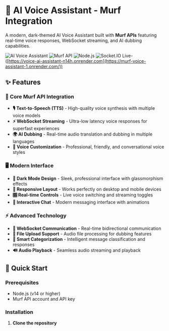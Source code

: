 # 🎤 AI Voice Assistant - Murf Integration

A modern, dark-themed AI Voice Assistant built with **Murf APIs** featuring real-time voice responses, WebSocket streaming, and AI dubbing capabilities.

![AI Voice Assistant](https://img.shields.io/badge/AI-Voice%20Assistant-blue)
![Murf API](https://img.shields.io/badge/Murf-API%20Integration-green)
![Node.js](https://img.shields.io/badge/Node.js-Backend-brightgreen)
![Socket.IO](https://img.shields.io/badge/Socket.IO-Real--time-red)
Live- ([https://voice-ai-assistant-n14h.onrender.com](https://murf-voice-assistant-1.onrender.com/))

## ✨ Features

### 🎯 Core Murf API Integration
- **🎙️ Text-to-Speech (TTS)** - High-quality voice synthesis with multiple voice models
- **⚡ WebSocket Streaming** - Ultra-low latency voice responses for superfast experiences
- **🌍 AI Dubbing** - Real-time audio translation and dubbing in multiple languages
- **🎨 Voice Customization** - Professional, friendly, and conversational voice styles

### 🖥️ Modern Interface
- **🌙 Dark Mode Design** - Sleek, professional interface with glassmorphism effects
- **📱 Responsive Layout** - Works perfectly on desktop and mobile devices  
- **🎛️ Real-time Controls** - Live voice switching and streaming toggles
- **💬 Interactive Chat** - Modern messaging interface with animations

### ⚡ Advanced Technology
- **🔌 WebSocket Communication** - Real-time bidirectional communication
- **📁 File Upload Support** - Audio file processing for dubbing features
- **🧠 Smart Categorization** - Intelligent message classification and responses
- **🔊 Audio Playback** - Seamless audio streaming and playback

## 🚀 Quick Start

### Prerequisites
- Node.js (v14 or higher)
- Murf API account and API key

### Installation

1. **Clone the repository**
